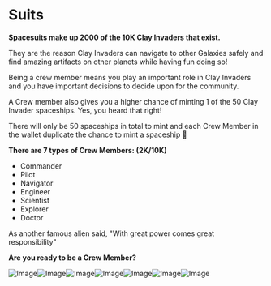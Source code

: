 # Suits

**Spacesuits make up 2000 of the 10K Clay Invaders that exist.**&#x20;

They are the reason Clay Invaders can navigate to other Galaxies safely and find amazing artifacts on other planets while having fun doing so!&#x20;

Being a crew member means you play an important role in Clay Invaders and you have important decisions to decide upon for the community.&#x20;

A Crew member also gives you a higher chance of minting 1 of the 50 Clay Invader spaceships. Yes, you heard that right!&#x20;

There will only be 50 spaceships in total to mint and each Crew Member in the wallet duplicate the chance to mint a spaceship :rocket:

**There are 7 types of Crew Members: (2K/10K)**&#x20;

* Commander&#x20;
* Pilot&#x20;
* Navigator&#x20;
* Engineer&#x20;
* Scientist&#x20;
* Explorer&#x20;
* Doctor&#x20;

As another famous alien said, "With great power comes great responsibility"&#x20;

**Are you ready to be a Crew Member?**

![Image](https://media.discordapp.net/attachments/1027675794186711040/1027865932607008789/SpaceSuits-Commander.png?width=600\&height=600)![Image](https://media.discordapp.net/attachments/1027675794186711040/1027865932967719023/SpaceSuits-Pilot.png?width=600\&height=600)![Image](https://media.discordapp.net/attachments/1027675794186711040/1027865933303271434/SpaceSuits-Navigator.png?width=600\&height=600)![Image](https://media.discordapp.net/attachments/1027675794186711040/1027865933668167700/SpaceSuits-Engineer.png?width=600\&height=600)![Image](https://media.discordapp.net/attachments/1027675794186711040/1027865934007914547/SpaceSuits-Scientist.png?width=600\&height=600)![Image](https://media.discordapp.net/attachments/1027675794186711040/1027865934389596221/SpaceSuits-Explorer.png?width=600\&height=600)![Image](https://media.discordapp.net/attachments/1027675794186711040/1027865934985179206/SpaceSuits-Doctor.png?width=600\&height=600)
